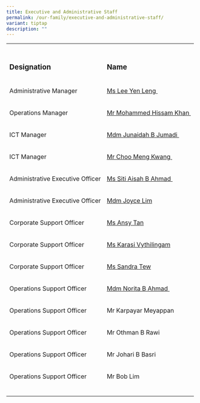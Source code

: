 ```yaml
---
title: Executive and Administrative Staff
permalink: /our-family/executive-and-administrative-staff/
variant: tiptap
description: ""
---
```

<table style="minWidth: 50px">
<colgroup>
<col>
<col>
</colgroup>
<tbody>
<tr>
<td rowspan="1" colspan="1">
<p></p>
</td>
<td rowspan="1" colspan="1">
<p></p>
</td>
</tr>
<tr>
<td rowspan="1" colspan="1">
<h3><strong>Designation</strong></h3>
</td>
<td rowspan="1" colspan="1">
<h3><strong>Name</strong></h3>
</td>
</tr>
<tr>
<td rowspan="1" colspan="1">
<p>Administrative Manager</p>
</td>
<td rowspan="1" colspan="1">
<p><a href="mailto:lee_yen_leng@schools.gov.sg" rel="noopener noreferrer nofollow" target="_blank"><u>Ms Lee Yen Leng&nbsp;</u></a>
</p>
</td>
</tr>
<tr>
<td rowspan="1" colspan="1">
<p>Operations Manager</p>
</td>
<td rowspan="1" colspan="1">
<p><a href="mailto:mohammed_hissam_khan@schools.gov.sg" rel="noopener noreferrer nofollow" target="_blank"><u>Mr Mohammed Hissam Khan&nbsp;</u></a>
</p>
</td>
</tr>
<tr>
<td rowspan="1" colspan="1">
<p>ICT Manager</p>
</td>
<td rowspan="1" colspan="1">
<p><a href="mailto:junaidah_jumadi@schools.gov.sg" rel="noopener noreferrer nofollow" target="_blank"><u>Mdm Junaidah B Jumadi&nbsp;</u></a>
</p>
</td>
</tr>
<tr>
<td rowspan="1" colspan="1">
<p>ICT Manager</p>
</td>
<td rowspan="1" colspan="1">
<p><a href="mailto:choo_meng_kwang@schools.gov.sg" rel="noopener noreferrer nofollow" target="_blank"><u>Mr Choo Meng Kwang&nbsp;</u></a>
</p>
</td>
</tr>
<tr>
<td rowspan="1" colspan="1">
<p>Administrative Executive Officer</p>
</td>
<td rowspan="1" colspan="1">
<p><a href="mailto:siti_aisah_ahmad@schools.gov.sg" rel="noopener noreferrer nofollow" target="_blank"><u>Ms Siti Aisah B Ahmad&nbsp;</u></a>
</p>
</td>
</tr>
<tr>
<td rowspan="1" colspan="1">
<p>Administrative Executive Officer</p>
</td>
<td rowspan="1" colspan="1">
<p><a href="mailto:tan_lian_eng@schools.gov.sg" rel="noopener nofollow" target="_blank">Mdm Joyce Lim</a>
</p>
</td>
</tr>
<tr>
<td rowspan="1" colspan="1">
<p>Corporate Support Officer</p>
</td>
<td rowspan="1" colspan="1">
<p><a href="mailto:tan_ang_see@schools.gov.sg" rel="noopener noreferrer nofollow" target="_blank"><u>Ms Ansy Tan</u></a>
</p>
</td>
</tr>
<tr>
<td rowspan="1" colspan="1">
<p>Corporate Support Officer</p>
</td>
<td rowspan="1" colspan="1">
<p><a href="mailto:karasi_vythilingam@schools.gov.sg" rel="noopener noreferrer nofollow" target="_blank"><u>Ms Karasi Vythilingam</u></a>
</p>
</td>
</tr>
<tr>
<td rowspan="1" colspan="1">
<p>Corporate Support Officer</p>
</td>
<td rowspan="1" colspan="1">
<p><a href="mailto:tew_yeng_peng@schools.gov.sg" rel="noopener noreferrer nofollow" target="_blank"><u>Ms Sandra Tew</u></a>
</p>
</td>
</tr>
<tr>
<td rowspan="1" colspan="1">
<p>Operations Support Officer</p>
</td>
<td rowspan="1" colspan="1">
<p><a href="mailto:norita_ahmad@schools.gov.sg" rel="noopener noreferrer nofollow" target="_blank"><u>Mdm Norita B Ahmad&nbsp;</u></a>
</p>
</td>
</tr>
<tr>
<td rowspan="1" colspan="1">
<p>Operations Support Officer</p>
</td>
<td rowspan="1" colspan="1">
<p>Mr Karpayar Meyappan</p>
</td>
</tr>
<tr>
<td rowspan="1" colspan="1">
<p>Operations Support Officer</p>
</td>
<td rowspan="1" colspan="1">
<p>Mr Othman B Rawi&nbsp;</p>
</td>
</tr>
<tr>
<td rowspan="1" colspan="1">
<p>Operations Support Officer</p>
</td>
<td rowspan="1" colspan="1">
<p>Mr Johari B Basri&nbsp;</p>
</td>
</tr>
<tr>
<td rowspan="1" colspan="1">
<p>Operations Support Officer</p>
</td>
<td rowspan="1" colspan="1">
<p>Mr Bob Lim &nbsp;</p>
</td>
</tr>
<tr>
<td rowspan="1" colspan="1">
<p></p>
</td>
<td rowspan="1" colspan="1">
<p></p>
</td>
</tr>
</tbody>
</table>
<p>
<br>
</p>
